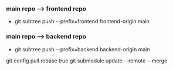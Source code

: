 ### main repo --> frontend repo

- git subtree push --prefix=frontend frontend-origin main

### main repo --> backend repo

- git subtree push --prefix=backend backend-origin main

git config pull.rebase true
git submodule update --remote --merge
